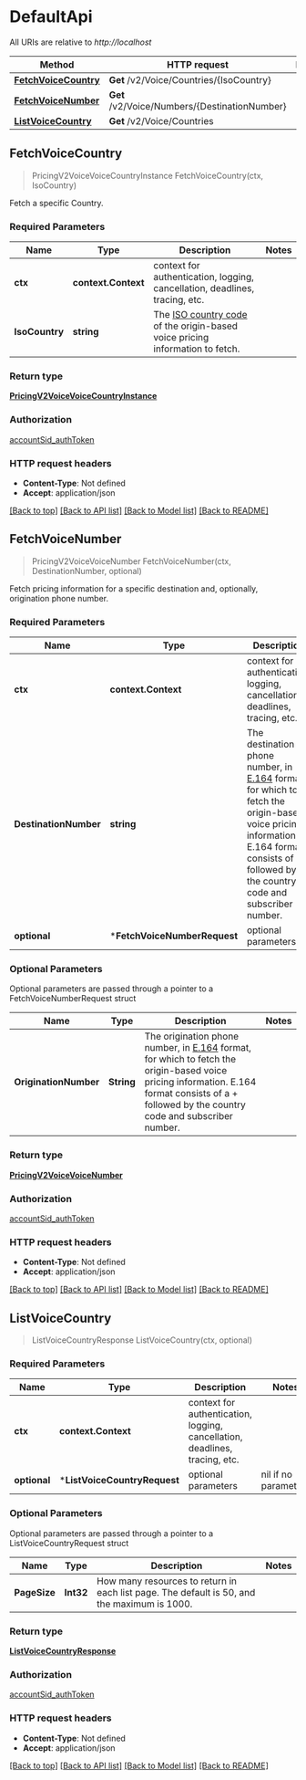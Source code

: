 # DefaultApi

All URIs are relative to *http://localhost*

Method | HTTP request | Description
------------- | ------------- | -------------
[**FetchVoiceCountry**](DefaultApi.md#FetchVoiceCountry) | **Get** /v2/Voice/Countries/{IsoCountry} | 
[**FetchVoiceNumber**](DefaultApi.md#FetchVoiceNumber) | **Get** /v2/Voice/Numbers/{DestinationNumber} | 
[**ListVoiceCountry**](DefaultApi.md#ListVoiceCountry) | **Get** /v2/Voice/Countries | 



## FetchVoiceCountry

> PricingV2VoiceVoiceCountryInstance FetchVoiceCountry(ctx, IsoCountry)



Fetch a specific Country.

### Required Parameters


Name | Type | Description  | Notes
------------- | ------------- | ------------- | -------------
**ctx** | **context.Context** | context for authentication, logging, cancellation, deadlines, tracing, etc.
**IsoCountry** | **string**| The [ISO country code](https://en.wikipedia.org/wiki/ISO_3166-1_alpha-2) of the origin-based voice pricing information to fetch. | 

### Return type

[**PricingV2VoiceVoiceCountryInstance**](PricingV2VoiceVoiceCountryInstance.md)

### Authorization

[accountSid_authToken](../README.md#accountSid_authToken)

### HTTP request headers

- **Content-Type**: Not defined
- **Accept**: application/json

[[Back to top]](#) [[Back to API list]](../README.md#documentation-for-api-endpoints)
[[Back to Model list]](../README.md#documentation-for-models)
[[Back to README]](../README.md)


## FetchVoiceNumber

> PricingV2VoiceVoiceNumber FetchVoiceNumber(ctx, DestinationNumber, optional)



Fetch pricing information for a specific destination and, optionally, origination phone number.

### Required Parameters


Name | Type | Description  | Notes
------------- | ------------- | ------------- | -------------
**ctx** | **context.Context** | context for authentication, logging, cancellation, deadlines, tracing, etc.
**DestinationNumber** | **string**| The destination phone number, in [E.164](https://www.twilio.com/docs/glossary/what-e164) format, for which to fetch the origin-based voice pricing information. E.164 format consists of a + followed by the country code and subscriber number. | 
 **optional** | ***FetchVoiceNumberRequest** | optional parameters | nil if no parameters

### Optional Parameters

Optional parameters are passed through a pointer to a FetchVoiceNumberRequest struct
 

Name | Type | Description  | Notes
------------- | ------------- | ------------- | -------------
**OriginationNumber** | **String**| The origination phone number, in [E.164](https://www.twilio.com/docs/glossary/what-e164) format, for which to fetch the origin-based voice pricing information. E.164 format consists of a + followed by the country code and subscriber number. | 

### Return type

[**PricingV2VoiceVoiceNumber**](PricingV2VoiceVoiceNumber.md)

### Authorization

[accountSid_authToken](../README.md#accountSid_authToken)

### HTTP request headers

- **Content-Type**: Not defined
- **Accept**: application/json

[[Back to top]](#) [[Back to API list]](../README.md#documentation-for-api-endpoints)
[[Back to Model list]](../README.md#documentation-for-models)
[[Back to README]](../README.md)


## ListVoiceCountry

> ListVoiceCountryResponse ListVoiceCountry(ctx, optional)



### Required Parameters


Name | Type | Description  | Notes
------------- | ------------- | ------------- | -------------
**ctx** | **context.Context** | context for authentication, logging, cancellation, deadlines, tracing, etc.
 **optional** | ***ListVoiceCountryRequest** | optional parameters | nil if no parameters

### Optional Parameters

Optional parameters are passed through a pointer to a ListVoiceCountryRequest struct
 

Name | Type | Description  | Notes
------------- | ------------- | ------------- | -------------
**PageSize** | **Int32**| How many resources to return in each list page. The default is 50, and the maximum is 1000. | 

### Return type

[**ListVoiceCountryResponse**](ListVoiceCountryResponse.md)

### Authorization

[accountSid_authToken](../README.md#accountSid_authToken)

### HTTP request headers

- **Content-Type**: Not defined
- **Accept**: application/json

[[Back to top]](#) [[Back to API list]](../README.md#documentation-for-api-endpoints)
[[Back to Model list]](../README.md#documentation-for-models)
[[Back to README]](../README.md)

